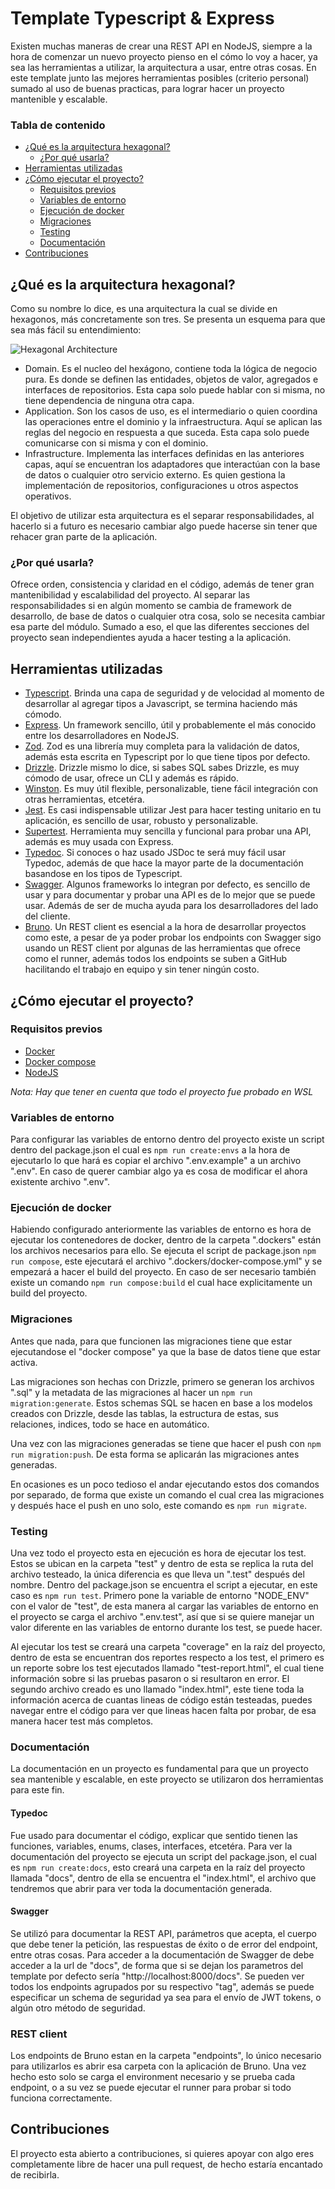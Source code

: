 # Template Typescript & Express
Existen muchas maneras de crear una REST API en NodeJS, siempre a la hora de comenzar un nuevo proyecto pienso en el cómo lo voy a hacer, ya sea las herramientas a utilizar, la arquitectura a usar, entre otras cosas. En este template junto las mejores herramientas posibles (criterio personal) sumado al uso de buenas practicas, para lograr hacer un proyecto mantenible y escalable.

### Tabla de contenido
- [¿Qué es la arquitectura hexagonal?](#qué-es-la-arquitectura-hexagonal)
  - [¿Por qué usarla?](#por-qué-usarla)
- [Herramientas utilizadas](#herramientas-utilizadas)
- [¿Cómo ejecutar el proyecto?](#cómo-ejecutar-el-proyecto)
  - [Requisitos previos](#requisitos-previos)
  - [Variables de entorno](#variables-de-entorno)
  - [Ejecución de docker](#ejecución-de-docker)
  - [Migraciones](#migraciones)
  - [Testing](#testing)
  - [Documentación](#documentación)
- [Contribuciones](#contribuciones)

## ¿Qué es la arquitectura hexagonal?
Como su nombre lo dice, es una arquitectura la cual se divide en hexagonos, más concretamente son tres. Se presenta un esquema para que sea más fácil su entendimiento:

![Hexagonal Architecture](./assets/images/hexagonal_architecture.png)

- Domain. Es el nucleo del hexágono, contiene toda la lógica de negocio pura. Es donde se definen las entidades, objetos de valor, agregados e interfaces de repositorios. Esta capa solo puede hablar con si misma, no tiene dependencia de ninguna otra capa.
- Application. Son los casos de uso, es el intermediario o quien coordina las operaciones entre el dominio y la infraestructura. Aquí se aplican las reglas del negocio en respuesta a que suceda. Esta capa solo puede comunicarse con si misma y con el dominio.
- Infrastructure. Implementa las interfaces definidas en las anteriores capas, aquí se encuentran los adaptadores que interactúan con la base de datos o cualquier otro servicio externo. Es quien gestiona la implementación de repositorios, configuraciones u otros aspectos operativos.

El objetivo de utilizar esta arquitectura es el separar responsabilidades, al hacerlo si a futuro es necesario cambiar algo puede hacerse sin tener que rehacer gran parte de la aplicación.

### ¿Por qué usarla?
Ofrece orden, consistencia y claridad en el código, además de tener gran mantenibilidad y escalabilidad del proyecto. Al separar las responsabilidades si en algún momento se cambia de framework de desarrollo, de base de datos o cualquier otra cosa, solo se necesita cambiar esa parte del módulo. Sumado a eso, el que las diferentes secciones del proyecto sean independientes ayuda a hacer testing a la aplicación.

## Herramientas utilizadas
- [Typescript](https://www.typescriptlang.org/docs/). Brinda una capa de seguridad y de velocidad al momento de desarrollar al agregar tipos a Javascript, se termina haciendo más cómodo.
- [Express](https://expressjs.com). Un framework sencillo, útil y probablemente el más conocido entre los desarrolladores en NodeJS.
- [Zod](https://zod.dev). Zod es una librería muy completa para la validación de datos, además esta escrita en Typescript por lo que tiene tipos por defecto.
- [Drizzle](https://orm.drizzle.team/docs/overview). Drizzle mismo lo dice, si sabes SQL sabes Drizzle, es muy cómodo de usar, ofrece un CLI y además es rápido.
- [Winston](https://www.npmjs.com/package/winston). Es muy útil flexible, personalizable, tiene fácil integración con otras herramientas, etcetéra.
- [Jest](https://jestjs.io/docs/getting-started). Es casi indispensable utilizar Jest para hacer testing unitario en tu aplicación, es sencillo de usar, robusto y personalizable.
- [Supertest](https://www.npmjs.com/package/supertest). Herramienta muy sencilla y funcional para probar una API, además es muy usada con Express.
- [Typedoc](https://typedoc.org/guides/installation/). Si conoces o haz usado JSDoc te será muy fácil usar Typedoc, además de que hace la mayor parte de la documentación basandose en los tipos de Typescript.
- [Swagger](https://www.npmjs.com/package/swagger-jsdoc). Algunos frameworks lo integran por defecto, es sencillo de usar y para documentar y probar una API es de lo mejor que se puede usar. Además de ser de mucha ayuda para los desarrolladores del lado del cliente.
- [Bruno](https://www.usebruno.com/downloads). Un REST client es esencial a la hora de desarrollar proyectos como este, a pesar de ya poder probar los endpoints con Swagger sigo usando un REST client por algunas de las herramientas que ofrece como el runner, además todos los endpoints se suben a GitHub hacilitando el trabajo en equipo y sin tener ningún costo.

## ¿Cómo ejecutar el proyecto?
### Requisitos previos
- [Docker](https://docs.docker.com/install/)
- [Docker compose](https://docs.docker.com/compose/install/)
- [NodeJS](https://nodejs.org/en/download/package-manager)

*Nota: Hay que tener en cuenta que todo el proyecto fue probado en WSL*

### Variables de entorno
Para configurar las variables de entorno dentro del proyecto existe un script dentro del package.json el cual es `npm run create:envs` a la hora de ejecutarlo lo que hará es copiar el archivo ".env.example" a un archivo ".env". En caso de querer cambiar algo ya es cosa de modificar el ahora existente archivo ".env".

### Ejecución de docker
Habiendo configurado anteriormente las variables de entorno es hora de ejecutar los contenedores de docker, dentro de la carpeta ".dockers" están los archivos necesarios para ello. Se ejecuta el script de package.json `npm run compose`, este ejecutará el archivo ".dockers/docker-compose.yml" y se empezará a hacer el build del proyecto. En caso de ser necesario también existe un comando `npm run compose:build` el cual hace explicitamente un build del proyecto.

### Migraciones
Antes que nada, para que funcionen las migraciones tiene que estar ejecutandose el "docker compose" ya que la base de datos tiene que estar activa.

Las migraciones son hechas con Drizzle, primero se generan los archivos ".sql" y la metadata de las migraciones al hacer un `npm run migration:generate`. Estos schemas SQL se hacen en base a los modelos creados con Drizzle, desde las tablas, la estructura de estas, sus relaciones, indices, todo se hace en automático.

Una vez con las migraciones generadas se tiene que hacer el push con `npm run migration:push`. De esta forma se aplicarán las migraciones antes generadas.

En ocasiones es un poco tedioso el andar ejecutando estos dos comandos por separado, de forma que existe un comando el cual crea las migraciones y después hace el push en uno solo, este comando es `npm run migrate`.

### Testing
Una vez todo el proyecto esta en ejecución es hora de ejecutar los test. Estos se ubican en la carpeta "test" y dentro de esta se replica la ruta del archivo testeado, la única diferencia es que lleva un ".test" después del nombre. Dentro del package.json se encuentra el script a ejecutar, en este caso es `npm run test`. Primero pone la variable de entorno "NODE_ENV" con el valor de "test", de esta manera al cargar las variables de entorno en el proyecto se carga el archivo ".env.test", así que si se quiere manejar un valor diferente en las variables de entorno durante los test, se puede hacer.

Al ejecutar los test se creará una carpeta "coverage" en la raíz del proyecto, dentro de esta se encuentran dos reportes respecto a los test, el primero es un reporte sobre los test ejecutados llamado "test-report.html", el cual tiene información sobre si las pruebas pasaron o si resultaron en error. El segundo archivo creado es uno llamado "index.html", este tiene toda la información acerca de cuantas lineas de código están testeadas, puedes navegar entre el código para ver que lineas hacen falta por probar, de esa manera hacer test más completos.

### Documentación
La documentación en un proyecto es fundamental para que un proyecto sea mantenible y escalable, en este proyecto se utilizaron dos herramientas para este fin.

#### Typedoc
Fue usado para documentar el código, explicar que sentido tienen las funciones, variables, enums, clases, interfaces, etcetéra. Para ver la documentación del proyecto se ejecuta un script del package.json, el cual es `npm run create:docs`, esto creará una carpeta en la raíz del proyecto llamada "docs", dentro de ella se encuentra el "index.html", el archivo que tendremos que abrir para ver toda la documentación generada.

#### Swagger
Se utilizó para documentar la REST API, parámetros que acepta, el cuerpo que debe tener la petición, las respuestas de éxito o de error del endpoint, entre otras cosas. Para acceder a la documentación de Swagger de debe acceder a la url de "docs", de forma que si se dejan los parametros del template por defecto sería "http://localhost:8000/docs". Se pueden ver todos los endpoints agrupados por su respectivo "tag", además se puede especificar un schema de seguridad ya sea para el envío de JWT tokens, o algún otro método de seguridad.

### REST client
Los endpoints de Bruno estan en la carpeta "endpoints", lo único necesario para utilizarlos es abrir esa carpeta con la aplicación de Bruno. Una vez hecho esto solo se carga el environment necesario y se prueba cada endpoint, o a su vez se puede ejecutar el runner para probar si todo funciona correctamente.

## Contribuciones
El proyecto esta abierto a contribuciones, si quieres apoyar con algo eres completamente libre de hacer una pull request, de hecho estaría encantado de recibirla.